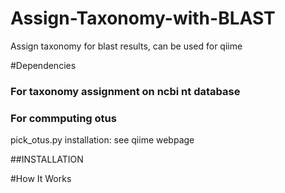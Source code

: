 # Assign-Taxonomy-with-BLAST
Assign taxonomy for blast results, can be used for qiime






#Dependencies

### For taxonomy assignment on ncbi nt database


### For commputing otus
pick_otus.py
installation: see qiime webpage


##INSTALLATION


#How It Works

